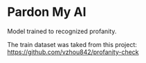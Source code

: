# Pardon My AI

Model trained to recognized profanity.

The train dataset was taked from this project: https://github.com/vzhou842/profanity-check
